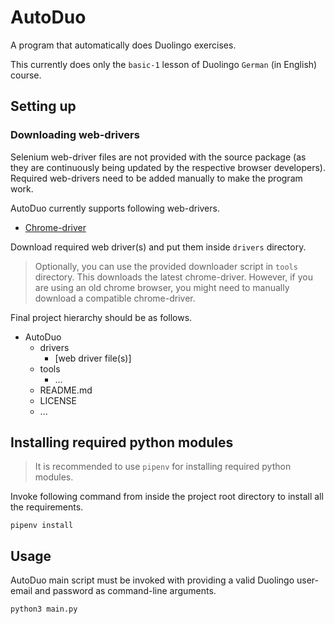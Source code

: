 # AutoDuo

A program that automatically does Duolingo exercises. 

This currently does only the `basic-1` lesson of Duolingo `German` (in English) course.

## Setting up

### Downloading web-drivers

Selenium web-driver files are not provided with the source package (as they are continuously being updated by the respective browser developers).
Required web-drivers need to be added manually to make the program work.

AutoDuo currently supports following web-drivers.
 - [Chrome-driver](https://sites.google.com/a/chromium.org/chromedriver/downloads)

Download required web driver(s) and put them inside `drivers` directory.

> Optionally, you can use the provided downloader script in `tools` directory.
> This downloads the latest chrome-driver.
> However, if you are using an old chrome browser, you might need to manually download a compatible chrome-driver.

Final project hierarchy should be as follows.
 - AutoDuo
	 + drivers
		 + [web driver file(s)]
	 + tools
		 + ...
	 - README.md
	 - LICENSE
	 - ...

## Installing required python modules

> It is recommended to use `pipenv` for installing required python modules.

Invoke following command from inside the project root directory to install all the requirements.

    pipenv install

## Usage
AutoDuo main script must be invoked with providing a valid Duolingo user-email and password as command-line arguments.

    python3 main.py

